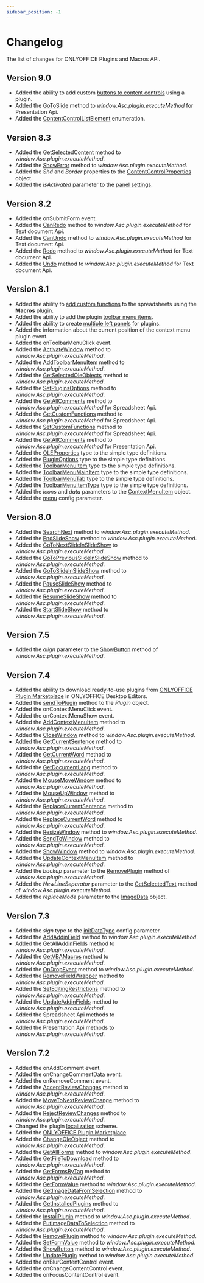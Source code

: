 ```yaml
---
sidebar_position: -1
---
```


# Changelog

The list of changes for ONLYOFFICE Plugins and Macros API.

## Version 9.0

- Added the ability to add custom [buttons to content controls](../customization/content-control-buttons.md) using a plugin.
- Added the [GoToSlide](../interacting-with-editors/methods/presentation-api/Api/Methods/GoToSlide.md) method to *window\.Asc.plugin.executeMethod* for Presentation Api.
- Added the [ContentControlListElement](../interacting-with-editors/methods/text-document-api/Enumeration/ContentControlListElement.md) enumeration.

## Version 8.3

- Added the [GetSelectedContent](../interacting-with-editors/methods/text-document-api/Api/Methods/GetSelectedContent.md) method to *window\.Asc.plugin.executeMethod*.
- Added the [ShowError](../interacting-with-editors/methods/text-document-api/Api/Methods/ShowError.md) method to *window\.Asc.plugin.executeMethod*.
- Added the *Shd* and *Border* properties to the [ContentControlProperties](../interacting-with-editors/methods/text-document-api/Enumeration/ContentControlProperties.md) object.
- Added the *isActivated* parameter to the [panel settings](../customization/windows-and-panels.md#creating-a-window).

## Version 8.2

- Added the onSubmitForm event.
- Added the [CanRedo](../interacting-with-editors/methods/text-document-api/Api/Methods/CanRedo.md) method to *window\.Asc.plugin.executeMethod* for Text document Api.
- Added the [CanUndo](../interacting-with-editors/methods/text-document-api/Api/Methods/CanUndo.md) method to *window\.Asc.plugin.executeMethod* for Text document Api.
- Added the [Redo](../interacting-with-editors/methods/text-document-api/Api/Methods/Redo.md) method to *window\.Asc.plugin.executeMethod* for Text document Api.
- Added the [Undo](../interacting-with-editors/methods/text-document-api/Api/Methods/Undo.md) method to *window\.Asc.plugin.executeMethod* for Text document Api.

## Version 8.1

- Added the ability to [add custom functions](../macros/adding-custom-functions.md) to the spreadsheets using the **Macros** plugin.
- Added the ability to add the plugin [toolbar menu items](../customization/toolbar.md).
- Added the ability to create [multiple left panels](../structure/configuration/variations.md) for plugins.
- Added the information about the current position of the context menu plugin event.
- Added the onToolbarMenuClick event.
- Added the [ActivateWindow](../customization/windows-and-panels.md#activating-a-window) method to *window\.Asc.plugin.executeMethod*.
- Added the [AddToolbarMenuItem](../customization/toolbar.md#creating-a-toolbar-item) method to *window\.Asc.plugin.executeMethod*.
- Added the [GetSelectedOleObjects](../interacting-with-editors/methods/text-document-api/Api/Methods/GetSelectedOleObjects.md) method to *window\.Asc.plugin.executeMethod*.
- Added the [SetPluginsOptions](../interacting-with-editors/methods/text-document-api/Api/Methods/SetPluginsOptions.md) method to *window\.Asc.plugin.executeMethod*.
- Added the [GetAllComments](../interacting-with-editors/methods/text-document-api/Api/Methods/GetAllComments.md) method to *window\.Asc.plugin.executeMethod* for Spreadsheet Api.
- Added the [GetCustomFunctions](../interacting-with-editors/methods/spreadsheet-api/Api/Methods/GetCustomFunctions.md) method to *window\.Asc.plugin.executeMethod* for Spreadsheet Api.
- Added the [SetCustomFunctions](../interacting-with-editors/methods/spreadsheet-api/Api/Methods/SetCustomFunctions.md) method to *window\.Asc.plugin.executeMethod* for Spreadsheet Api.
- Added the [GetAllComments](../interacting-with-editors/methods/text-document-api/Api/Methods/GetAllComments.md) method to *window\.Asc.plugin.executeMethod* for Presentation Api.
- Added the [OLEProperties](../interacting-with-editors/methods/text-document-api/Enumeration/OLEProperties.md) type to the simple type definitions.
- Added the [PluginOptions](../interacting-with-editors/methods/text-document-api/Enumeration/PluginOptions.md) type to the simple type definitions.
- Added the [ToolbarMenuItem](../customization/toolbar.md#toolbarmenuitem) type to the simple type definitions.
- Added the [ToolbarMenuMainItem](../customization/toolbar.md#toolbarmenumainitem) type to the simple type definitions.
- Added the [ToolbarMenuTab](../customization/toolbar.md#toolbarmenutab) type to the simple type definitions.
- Added the [ToolbarMenuItemType](../customization/toolbar.md#toolbarmenuitemtype) type to the simple type definitions.
- Added the *icons* and *data* parameters to the [ContextMenuItem](../customization/context-menu.md#contextmenuitem) object.
- Added the [menu](../structure/configuration/configuration.md#variationsmenu) config parameter.

## Version 8.0

- Added the [SearchNext](../interacting-with-editors/methods/text-document-api/Api/Methods/SearchNext.md) method to *window\.Asc.plugin.executeMethod*.
- Added the [EndSlideShow](../interacting-with-editors/methods/presentation-api/Api/Methods/EndSlideShow.md) method to *window\.Asc.plugin.executeMethod*.
- Added the [GoToNextSlideInSlideShow](../interacting-with-editors/methods/presentation-api/Api/Methods/GoToNextSlideInSlideShow.md) to *window\.Asc.plugin.executeMethod*.
- Added the [GoToPreviousSlideInSlideShow](../interacting-with-editors/methods/presentation-api/Api/Methods/GoToPreviousSlideInSlideShow.md) method to *window\.Asc.plugin.executeMethod*.
- Added the [GoToSlideInSlideShow](../interacting-with-editors/methods/presentation-api/Api/Methods/GoToSlideInSlideShow.md) method to *window\.Asc.plugin.executeMethod*.
- Added the [PauseSlideShow](../interacting-with-editors/methods/presentation-api/Api/Methods/PauseSlideShow.md) method to *window\.Asc.plugin.executeMethod*.
- Added the [ResumeSlideShow](../interacting-with-editors/methods/presentation-api/Api/Methods/ResumeSlideShow.md) method to *window\.Asc.plugin.executeMethod*.
- Added the [StartSlideShow](../interacting-with-editors/methods/presentation-api/Api/Methods/StartSlideShow.md) method to *window\.Asc.plugin.executeMethod*.

## Version 7.5

- Added the *align* parameter to the [ShowButton](../interacting-with-editors/methods/text-document-api/Api/Methods/ShowButton.md) method of *window\.Asc.plugin.executeMethod*.

## Version 7.4

- Added the ability to download ready-to-use plugins from [ONLYOFFICE Plugin Marketplace](../tutorials/installing/onlyoffice-desktop-editors.md#adding-plugins-through-the-plugin-manager) in ONLYOFFICE Desktop Editors.
- Added the [sendToPlugin](../customization/windows-and-panels.md#interacting-with-a-window) method to the *Plugin* object.
- Added the onContextMenuClick event.
- Added the onContextMenuShow event.
- Added the [AddContextMenuItem](../customization/context-menu.md#creating-a-context-menu-item) method to *window\.Asc.plugin.executeMethod*.
- Added the [CloseWindow](../customization/windows-and-panels.md#closing-a-window) method to *window\.Asc.plugin.executeMethod*.
- Added the [GetCurrentSentence](../interacting-with-editors/methods/text-document-api/Api/Methods/GetCurrentSentence.md) method to *window\.Asc.plugin.executeMethod*.
- Added the [GetCurrentWord](../interacting-with-editors/methods/text-document-api/Api/Methods/GetCurrentWord.md) method to *window\.Asc.plugin.executeMethod*.
- Added the [GetDocumentLang](../interacting-with-editors/methods/text-document-api/Api/Methods/GetDocumentLang.md) method to *window\.Asc.plugin.executeMethod*.
- Added the [MouseMoveWindow](../interacting-with-editors/methods/text-document-api/Api/Methods/MouseMoveWindow.md) method to *window\.Asc.plugin.executeMethod*.
- Added the [MouseUpWindow](../interacting-with-editors/methods/text-document-api/Api/Methods/MouseUpWindow.md) method to *window\.Asc.plugin.executeMethod*.
- Added the [ReplaceCurrentSentence](../interacting-with-editors/methods/text-document-api/Api/Methods/ReplaceCurrentSentence.md) method to *window\.Asc.plugin.executeMethod*.
- Added the [ReplaceCurrentWord](../interacting-with-editors/methods/text-document-api/Api/Methods/ReplaceCurrentWord.md) method to *window\.Asc.plugin.executeMethod*.
- Added the [ResizeWindow](../customization/windows-and-panels.md#interacting-with-a-window) method to *window\.Asc.plugin.executeMethod*.
- Added the [SendToWindow](../customization/windows-and-panels.md#interacting-with-a-window) method to *window\.Asc.plugin.executeMethod*.
- Added the [ShowWindow](../customization/windows-and-panels.md#showing-a-window) method to *window\.Asc.plugin.executeMethod*.
- Added the [UpdateContextMenuItem](../customization/context-menu.md#updating-a-context-menu-item) method to *window\.Asc.plugin.executeMethod*.
- Added the *backup* parameter to the [RemovePlugin](../interacting-with-editors/methods/text-document-api/Api/Methods/RemovePlugin.md) method of *window\.Asc.plugin.executeMethod*.
- Added the *NewLineSeparator* parameter to the [GetSelectedText](../interacting-with-editors/methods/text-document-api/Api/Methods/GetSelectedText.md) method of *window\.Asc.plugin.executeMethod*.
- Added the *replaceMode* parameter to the [ImageData](../interacting-with-editors/methods/text-document-api/Enumeration/ImageData.md) object.

## Version 7.3

- Added the *sign* type to the [initDataType](../structure/configuration/configuration.md#variationsinitdatatype) config parameter.
- Added the [AddAddinField](../interacting-with-editors/methods/text-document-api/Api/Methods/AddAddinField.md) method to *window\.Asc.plugin.executeMethod*.
- Added the [GetAllAddinFields](../interacting-with-editors/methods/text-document-api/Api/Methods/GetAllAddinFields.md) method to *window\.Asc.plugin.executeMethod*.
- Added the [GetVBAMacros](../interacting-with-editors/methods/text-document-api/Api/Methods/GetVBAMacros.md) method to *window\.Asc.plugin.executeMethod*.
- Added the [OnDropEvent](../interacting-with-editors/methods/text-document-api/Api/Methods/OnDropEvent.md) method to *window\.Asc.plugin.executeMethod*.
- Added the [RemoveFieldWrapper](../interacting-with-editors/methods/text-document-api/Api/Methods/RemoveFieldWrapper.md) method to *window\.Asc.plugin.executeMethod*.
- Added the [SetEditingRestrictions](../interacting-with-editors/methods/text-document-api/Api/Methods/SetEditingRestrictions.md) method to *window\.Asc.plugin.executeMethod*.
- Added the [UpdateAddinFields](../interacting-with-editors/methods/text-document-api/Api/Methods/UpdateAddinFields.md) method to *window\.Asc.plugin.executeMethod*.
- Added the Spreadsheet Api methods to *window\.Asc.plugin.executeMethod*.
- Added the Presentation Api methods to *window\.Asc.plugin.executeMethod*.

## Version 7.2

- Added the onAddComment event.
- Added the onChangeCommentData event.
- Added the onRemoveComment event.
- Added the [AcceptReviewChanges](../interacting-with-editors/methods/text-document-api/Api/Methods/AcceptReviewChanges.md) method to *window\.Asc.plugin.executeMethod*.
- Added the [MoveToNextReviewChange](../interacting-with-editors/methods/text-document-api/Api/Methods/MoveToNextReviewChange.md) method to *window\.Asc.plugin.executeMethod*.
- Added the [RejectReviewChanges](../interacting-with-editors/methods/text-document-api/Api/Methods/RejectReviewChanges.md) method to *window\.Asc.plugin.executeMethod*.
- Changed the plugin [localization](../structure/localization.md) scheme.
- Added the [ONLYOFFICE Plugin Marketplace](../tutorials/installing/onlyoffice-docs-on-premises.md#adding-plugins-through-the-plugin-manager-for-a-single-user).
- Added the [ChangeOleObject](../interacting-with-editors/methods/text-document-api/Api/Methods/ChangeOleObject.md) method to *window\.Asc.plugin.executeMethod*.
- Added the [GetAllForms](../interacting-with-editors/methods/text-document-api/Api/Methods/GetAllForms.md) method to *window\.Asc.plugin.executeMethod*.
- Added the [GetFileToDownload](../interacting-with-editors/methods/text-document-api/Api/Methods/GetFileToDownload.md) method to *window\.Asc.plugin.executeMethod*.
- Added the [GetFormsByTag](../interacting-with-editors/methods/text-document-api/Api/Methods/GetFormsByTag.md) method to *window\.Asc.plugin.executeMethod*.
- Added the [GetFormValue](../interacting-with-editors/methods/form-api/Api/Methods/GetFormValue.md) method to *window\.Asc.plugin.executeMethod*.
- Added the [GetImageDataFromSelection](../interacting-with-editors/methods/text-document-api/Api/Methods/GetImageDataFromSelection.md) method to *window\.Asc.plugin.executeMethod*.
- Added the [GetInstalledPlugins](../interacting-with-editors/methods/text-document-api/Api/Methods/GetInstalledPlugins.md) method to *window\.Asc.plugin.executeMethod*.
- Added the [InstallPlugin](../interacting-with-editors/methods/text-document-api/Api/Methods/InstallPlugin.md) method to *window\.Asc.plugin.executeMethod*.
- Added the [PutImageDataToSelection](../interacting-with-editors/methods/text-document-api/Api/Methods/PutImageDataToSelection.md) method to *window\.Asc.plugin.executeMethod*.
- Added the [RemovePlugin](../interacting-with-editors/methods/text-document-api/Api/Methods/RemovePlugin.md) method to *window\.Asc.plugin.executeMethod*.
- Added the [SetFormValue](../interacting-with-editors/methods/form-api/Api/Methods/SetFormValue.md) method to *window\.Asc.plugin.executeMethod*.
- Added the [ShowButton](../interacting-with-editors/methods/text-document-api/Api/Methods/ShowButton.md) method to *window\.Asc.plugin.executeMethod*.
- Added the [UpdatePlugin](../interacting-with-editors/methods/text-document-api/Api/Methods/UpdatePlugin.md) method to *window\.Asc.plugin.executeMethod*.
- Added the onBlurContentControl event.
- Added the onChangeContentControl event.
- Added the onFocusContentControl event.
